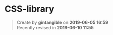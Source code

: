 # CSS-library

> Create by **gintangible** on **2019-06-05 16:59**  
> Recently revised in **2019-06-10 11:55**